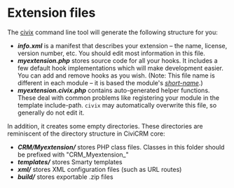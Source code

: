 # Extension files

The [civix](./civix) command line tool will generate the following structure
for you:

-   ***info.xml*** is a manifest that describes your extension – the
    name, license, version number, etc. You should edit most information
    in this file.
-   ***myextension.php*** stores source code for all your hooks. It
    includes a few default hook implementations which will make
    development easier. You can add and remove hooks as you wish. (Note:
    This file name is different in each module – it is based the
    module's *[short-name](./basics/#extension-names)*.)
-   ***myextension.civix.php*** contains auto-generated helper
    functions. These deal with common problems like registering your
    module in the template include-path. `civix` may automatically
    overwrite this file, so generally do not edit it.

In addition, it creates some empty directories. These directories are
reminiscent of the directory structure in CiviCRM core:

-   ***CRM/Myextension/*** stores PHP class files. Classes in this
    folder should be prefixed with "CRM\_Myextension\_"
-   ***templates/*** stores Smarty templates
-   ***xml/*** stores XML configuration files (such as URL routes)
-   ***build/*** stores exportable .zip files
